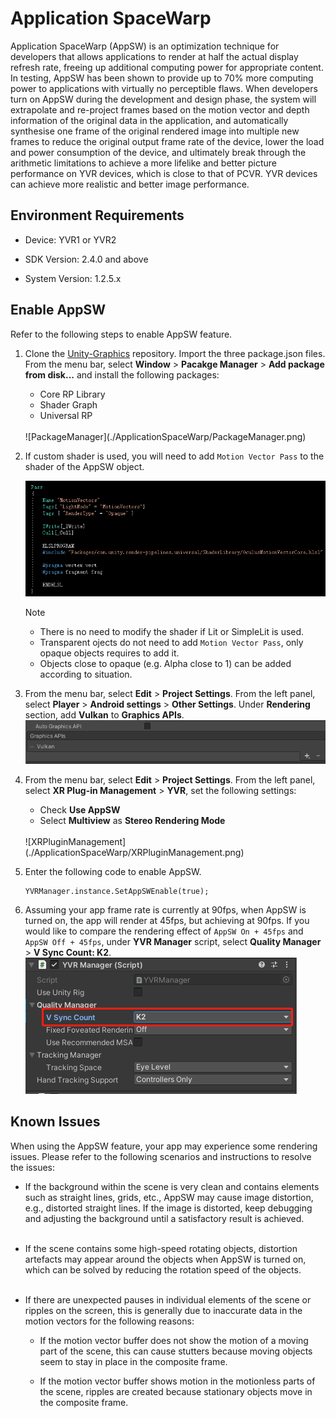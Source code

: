# Application SpaceWarp

Application SpaceWarp (AppSW) is an optimization technique for developers that allows applications to render at half the actual display refresh rate, freeing up additional computing power for appropriate content. In testing, AppSW has been shown to provide up to 70% more computing power to applications with virtually no perceptible flaws. When developers turn on AppSW during the development and design phase, the system will extrapolate and re-project frames based on the motion vector and depth information of the original data in the application, and automatically synthesise one frame of the original rendered image into multiple new frames to reduce the original output frame rate of the device, lower the load and power consumption of the device, and ultimately break through the arithmetic limitations to achieve a more lifelike and better picture performance on YVR devices, which is close to that of PCVR. YVR devices can achieve more realistic and better image performance.


## Environment Requirements

- Device: YVR1 or YVR2

- SDK Version: 2.4.0 and above

- System Version: 1.2.5.x 


## Enable AppSW

Refer to the following steps to enable AppSW feature. 

1. Clone the [Unity-Graphics](https://github.com/YVRDeveloper/Unity-Graphics) repository. Import the three package.json files. From the menu bar, select **Window** > **Pacakge Manager** > **Add package from disk...** and install the following packages:
    - Core RP Library 
    - Shader Graph
    - Universal RP
    <br />
        ![PackageManager](./ApplicationSpaceWarp/PackageManager.png)


2. If custom shader is used, you will need to add `Motion Vector Pass` to the shader of the AppSW object. 

    ![MotionVectorPass](./ApplicationSpaceWarp/MotionVectorPass.png)

    > [!Note] 
    > - There is no need to modify the shader if Lit or SimpleLit is used. 
    > - Transparent ojects do not need to add `Motion Vector Pass`, only opaque objects requires to add it.
    > - Objects close to opaque (e.g. Alpha close to 1) can be added according to situation. 

3. From the menu bar, select **Edit** > **Project Settings**. From the left panel, select **Player** > **Android settings** > **Other Settings**. Under **Rendering** section, add **Vulkan** to **Graphics APIs**.
    <br />
    ![VulkanAPI](./ApplicationSpaceWarp/VulkanAPI.png)

4. From the menu bar, select **Edit** > **Project Settings**. From the left panel, select **XR Plug-in Management** > **YVR**, set the following settings:
    <br />
    - Check **Use AppSW**
    - Select **Multiview** as **Stereo Rendering Mode**
    <br />
    ![XRPluginManagement](./ApplicationSpaceWarp/XRPluginManagement.png)

5. Enter the following code to enable AppSW.

    ```
    YVRManager.instance.SetAppSWEnable(true);
    ```

6. Assuming your app frame rate is currently at 90fps, when AppSW is turned on, the app will render at 45fps, but achieving at 90fps. If you would like to compare the rendering effect of `AppSW On + 45fps` and `AppSW Off + 45fps`, under **YVR Manager** script, select **Quality Manager** > **V Sync Count: K2**.
    <br />
    ![VSyncCount](./ApplicationSpaceWarp/VSyncCount.png)


## Known Issues

When using the AppSW feature, your app may experience some rendering issues. Please refer to the following scenarios and instructions to resolve the issues:

- If the background within the scene is very clean and contains elements such as straight lines, grids, etc., AppSW may cause image distortion, e.g., distorted straight lines. If the image is distorted, keep debugging and adjusting the background until a satisfactory result is achieved. 
<br /><br />

- If the scene contains some high-speed rotating objects, distortion artefacts may appear around the objects when AppSW is turned on, which can be solved by reducing the rotation speed of the objects.
<br /><br />

- If there are unexpected pauses in individual elements of the scene or ripples on the screen, this is generally due to inaccurate data in the motion vectors for the following reasons:

   - If the motion vector buffer does not show the motion of a moving part of the scene, this can cause stutters because moving objects seem to stay in place in the composite frame.

   - If the motion vector buffer shows motion in the motionless parts of the scene, ripples are created because stationary objects move in the composite frame.
